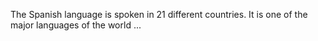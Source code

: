The Spanish language is spoken in 21 different countries. It is one of the major languages of the world ...